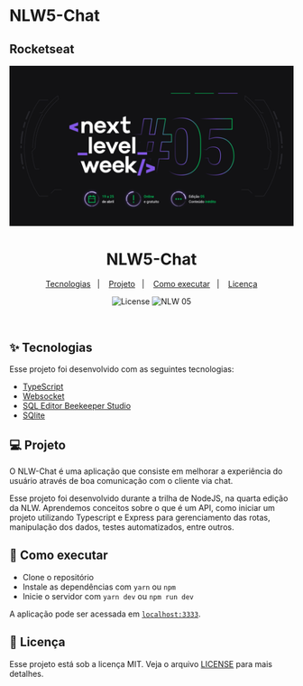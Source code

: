 # NLW5-Chat

## Rocketseat

<img width="1920" alt="next-level-week" src="./img/next-level-week.png">

<h1 align="center">NLW5-Chat</h1>

<p align="center">
  <a href="#-tecnologias">Tecnologias</a>&nbsp;&nbsp;&nbsp;|&nbsp;&nbsp;&nbsp;
  <a href="#-projeto">Projeto</a>&nbsp;&nbsp;&nbsp;|&nbsp;&nbsp;&nbsp;
  <a href="#-como-executar">Como executar</a>&nbsp;&nbsp;&nbsp;|&nbsp;&nbsp;&nbsp;
  <a href="#-licença">Licença</a>
</p>

<p align="center">
  <img alt="License" src="https://img.shields.io/static/v1?label=license&message=MIT&color=8257E5&labelColor=000000">

 <img src="https://img.shields.io/static/v1?label=NLW&message=05&color=8257E5&labelColor=000000" alt="NLW 05" />
</p>

<br>

## ✨ Tecnologias

Esse projeto foi desenvolvido com as seguintes tecnologias:

- [TypeScript](https://www.typescriptlang.org/)
- [Websocket](https://www.npmjs.com/package/websocket)
- [SQL Editor Beekeeper Studio](https://www.beekeeperstudio.io/)
- [SQlite](https://www.sqlite.org/index.html)

## 💻 Projeto

O NLW-Chat é uma aplicação que consiste em melhorar a experiência do usuário através de boa comunicação com o cliente via chat. 

Esse projeto foi desenvolvido durante a trilha de NodeJS, na quarta edição da NLW. Aprendemos conceitos sobre o que é um API, como iniciar um projeto utilizando Typescript e Express para gerenciamento das rotas, manipulação dos dados, testes automatizados, entre outros.


## 🚀 Como executar

- Clone o repositório
- Instale as dependências com `yarn` ou `npm`
- Inicie o servidor com `yarn dev` ou `npm run dev`

A aplicação pode ser acessada em [`localhost:3333`](http://localhost:3333).

## 📄 Licença

Esse projeto está sob a licença MIT. Veja o arquivo [LICENSE](LICENSE.md) para mais detalhes.

